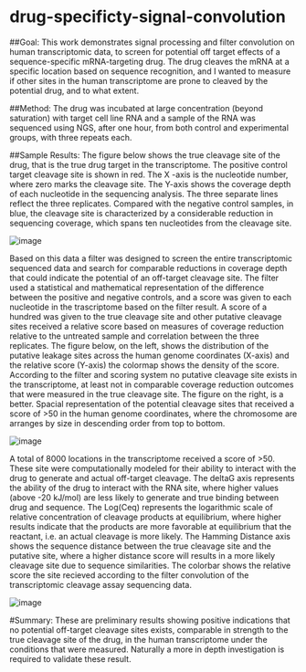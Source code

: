 # drug-specificty-signal-convolution

##Goal:
This work demonstrates signal processing and filter convolution on human transcriptomic data, to screen for potential off target effects of a sequence-specific mRNA-targeting drug. The drug cleaves the mRNA at a specific location based on sequence recognition, and I wanted to measure if other sites in the human transcriptome are prone to cleaved by the potential drug, and to what extent.

##Method:
The drug was incubated at large concentration (beyond saturation) with target cell line RNA and a sample of the RNA was sequenced using NGS, after one hour, from both control and experimental groups, with three repeats each. 

 
##Sample Results:
The figure below shows the true cleavage site of the drug, that is the true drug target in the transcriptome. The positive control target cleavage site is shown in red. The X -axis is the nucleotide number, where zero marks the cleavage site. The Y-axis shows the coverage depth of each nucleotide in the sequencing analysis. The three separate lines reflect the three replicates. Compared with the negative control samples, in blue, the cleavage site is characterized by a considerable reduction in sequencing coverage, which spans ten nucleotides from the cleavage site.

![image](https://github.com/user-attachments/assets/0a149184-1454-4e3d-9aad-d2a24eb40b38)

Based on this data a filter was designed to screen the entire transcriptomic sequenced data and search for comparable reductions in coverage depth that could indicate the potential of an off-target cleavage site. The filter used a statistical and mathematical representation of the difference between the positive and negative controls, and a score was given to each nucleotide in the trascriptome based on the filter result. A score of a hundred was given to the true cleavage site and other putative cleavage sites received a relative score based on measures of coverage reduction relative to the untreated sample and correlation between the three replicates. The figure below, on the left, shows the distribution of the putative leakage sites across the human genome coordinates (X-axis) and the relative score (Y-axis) the colormap shows the density of the score. According to the filter and scoring system no putative cleavage site exists in the transcriptome, at least not in comparable coverage reduction outcomes that were measured in the true cleavage site. The figure on the right, is a better. Spacial representation of the potential cleavage sites that received a score of >50 in the human genome coordinates, where the chromosome are arranges by size in descending order from top to bottom.

![image](https://github.com/user-attachments/assets/f8c6a289-3023-4716-8300-b9ea8a6c823d)

A total of 8000 locations in the transcriptome received a score of >50. These site were computationally modeled for their ability to interact with the drug to generate and actual off-target cleavage. The deltaG axis represents the ability of the drug to interact with the RNA site, where higher values (above -20 kJ/mol) are less likely to generate and true binding between drug and sequence.  The Log(Ceq) represents the logarithmic scale of relative concentration of cleavage products at equilibrium, where higher results indicate that the products are more favorable at equilibrium that the reactant, i.e. an actual cleavage is more likely. The Hamming Distance axis shows the sequence distance between the true cleavage site and the putative site, where a higher distance score will results in a more likely cleavage site due to sequence similarities. The colorbar shows the relative score the site recieved according to the filter convolution of the transcriptomic cleavage assay sequencing data.

![image](https://github.com/user-attachments/assets/3882e060-bb9f-4ca2-bd94-fdd86b42dea1)

#Summary:
These are preliminary results showing positive indications that no potential off-target cleavage sites exists, comparable in strength to the true cleavage site of the drug, in the human transcriptome under the conditions that were measured. Naturally a more in depth investigation is required to validate these result.



